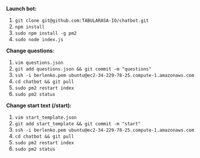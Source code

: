**Launch bot:**

1) `git clone git@github.com:TABULARASA-IO/chatbot.git`
2) `npm install`
3) `sudo npm install -g pm2`
4) `sudo node index.js`

**Change questions:**
1) `vim questions.json`
2) `git add questions.json && git commit -m "questions"`
3) `ssh -i berlenko.pem ubuntu@ec2-34-229-78-25.compute-1.amazonaws.com`
4) `cd chatbot && git pull`
5) `sudo pm2 restart index`
6) `sudo pm2 status`

**Change start text (/start):**
1) `vim start_template.json`
2) `git add start_template && git commit -m "start"`
3) `ssh -i berlenko.pem ubuntu@ec2-34-229-78-25.compute-1.amazonaws.com`
4) `cd chatbot && git pull`
5) `sudo pm2 restart index`
6) `sudo pm2 status`